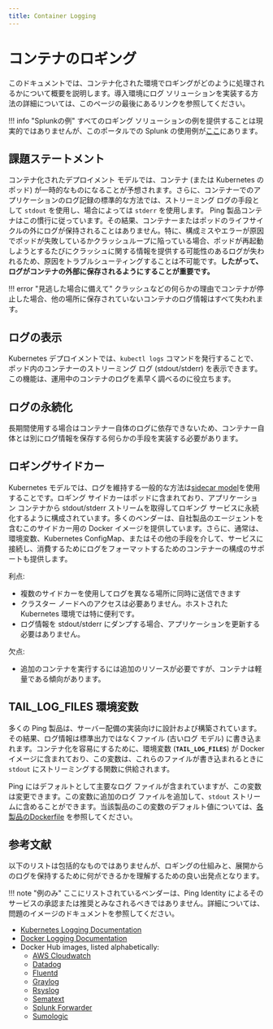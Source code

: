 ```yaml
---
title: Container Logging
---
```


<!--
# Container Logging

This document provides an outline of how logging is handled in containerized environments.  Please refer to the provided links at the end of this page for details on implementing a logging solution for your deployments.

!!! info "Splunk Example"
    While providing examples for all logging solutions is impractical, there is an example for using Splunk on this portal [here](../how-to/splunkLogging.md).

-->

# コンテナのロギング

このドキュメントでは、コンテナ化された環境でロギングがどのように処理されるかについて概要を説明します。導入環境にログ ソリューションを実装する方法の詳細については、このページの最後にあるリンクを参照してください。

!!! info "Splunkの例"
    すべてのロギング ソリューションの例を提供することは現実的ではありませんが、このポータルでの Splunk の使用例が[ここ](../how-to/splunkLogging.md)にあります。

## 課題ステートメント

コンテナ化されたデプロイメント モデルでは、コンテナ (または Kubernetes のポッド) が一時的なものになることが予想されます。さらに、コンテナーでのアプリケーションのログ記録の標準的な方法では、ストリーミング ログの手段として `stdout` を使用し、場合によっては `stderr` を使用します。 Ping 製品コンテナはこの慣行に従っています。その結果、コンテナーまたはポッドのライフサイクルの外にログが保持されることはありません。特に、構成ミスやエラーが原因でポッドが失敗しているかクラッシュループに陥っている場合、ポッドが再起動しようとするたびにクラッシュに関する情報を提供する可能性のあるログが失われるため、原因をトラブルシューティングすることは不可能です。**したがって、ログがコンテナの外部に保存されるようにすることが重要です。**

!!! error "見逃した場合に備えて"
    クラッシュなどの何らかの理由でコンテナが停止した場合、他の場所に保存されていないコンテナのログ情報はすべて失われます。

<!--
## Viewing logs

In a Kubernetes deployment, you can view the streaming logs (stdout/stderr) of a container in a pod by issuing the `kubectl logs` command.  This function is useful for quickly examining logs from operational containers.
-->

## ログの表示

Kubernetes デプロイメントでは、`kubectl logs` コマンドを発行することで、ポッド内のコンテナーのストリーミング ログ (stdout/stderr) を表示できます。この機能は、運用中のコンテナのログを素早く調べるのに役立ちます。

<!--
## Persisting logs

Because you cannot rely on the logs from the container itself for long-term use, you must implement some means of storing the logging information apart from the container itself.
-->

## ログの永続化

長期間使用する場合はコンテナー自体のログに依存できないため、コンテナー自体とは別にログ情報を保存する何らかの手段を実装する必要があります。

<!--
## Logging sidecar

In the Kubernetes model, a common method of maintaining logs is to use the [sidecar model](../deployment/deployK8sUtilitySidecar.md). A logging sidecar is included in the pod and configured to grab the stdout/stderr streams from the application container and persist them to the logging service. Many vendors provide a Docker image for this sidecar that contains the agent for their product. In addition, they usually provide support for configuring the container to connect to their service and format the logs for consumption, such as through environment variables, Kubernetes ConfigMaps, or other means.

Advantages:

- Logs can be sent to different locations at the same time using multiple sidecars
- Access to the cluster node is not required - particularly useful for hosted Kubernetes environments
- No update to the application is required, assuming it dumps logging information to stdout/stderr

Disadvantage:

- Additional resources are required for running the extra container(s), though they tend to be lightweight
-->

## ロギングサイドカー

Kubernetes モデルでは、ログを維持する一般的な方法は[sidecar model](../deployment/deployK8sUtilitySidecar.md)を使用することです。ロギング サイドカーはポッドに含まれており、アプリケーション コンテナから stdout/stderr ストリームを取得してロギング サービスに永続化するように構成されています。多くのベンダーは、自社製品のエージェントを含むこのサイドカー用の Docker イメージを提供しています。さらに、通常は、環境変数、Kubernetes ConfigMap、またはその他の手段を介して、サービスに接続し、消費するためにログをフォーマットするためのコンテナーの構成のサポートも提供します。

利点:

- 複数のサイドカーを使用してログを異なる場所に同時に送信できます
- クラスター ノードへのアクセスは必要ありません。ホストされた Kubernetes 環境では特に便利です。
- ログ情報を stdout/stderr にダンプする場合、アプリケーションを更新する必要はありません。

欠点:

- 追加のコンテナを実行するには追加のリソースが必要ですが、コンテナは軽量である傾向があります。 

<!--
## The TAIL_LOG_FILES environment variable

Many Ping products were designed and built for a server-deployed implementation.  As a result, they write log information to files (the old model for logging), rather than to `stdout`.  To ease containerization, an environment variable (**`TAIL_LOG_FILES`**) is included in the Docker images and this variable is fed to a function that streams these files to `stdout` as they are written.

While Ping includes key log files as defaults, this variable can be modified.  You can add additional log files to this variable to include them in the `stdout` stream.  See [each product Dockerfile](https://github.com/pingidentity/pingidentity-docker-builds) for the default value of this variable for the product in question.
-->

## TAIL_LOG_FILES 環境変数

多くの Ping 製品は、サーバー配備の実装向けに設計および構築されています。その結果、ログ情報は標準出力ではなくファイル (古いログ モデル) に書き込まれます。コンテナ化を容易にするために、環境変数 (**`TAIL_LOG_FILES`**) が Docker イメージに含まれており、この変数は、これらのファイルが書き込まれるときに `stdout` にストリーミングする関数に供給されます。

Ping にはデフォルトとして主要なログ ファイルが含まれていますが、この変数は変更できます。この変数に追加のログ ファイルを追加して、`stdout` ストリームに含めることができます。当該製品のこの変数のデフォルト値については、[各製品のDockerfile](https://github.com/pingidentity/pingidentity-docker-builds) を参照してください。

<!--
## References

The list below is not intended to be comprehensive but should provide a good starting point for understanding how logging works and what you can do to retain logs from your deployments.  

!!! note "Examples only"
    Any vendor listed here should not be considered an endorsement or recommendation by Ping Identity for that service. Refer to the documentation for the image in question for further assistance.

- [Kubernetes Logging Documentation](https://kubernetes.io/docs/concepts/cluster-administration/logging/)
- [Docker Logging Documentation](https://docs.docker.com/config/containers/logging/)
- Docker Hub images, listed alphabetically:
    - [AWS Cloudwatch](https://hub.docker.com/r/amazon/cloudwatch-agent)
    - [Datadog](https://hub.docker.com/r/datadog/agent)
    - [Fluentd](https://hub.docker.com/_/fluentd)
    - [Graylog](https://hub.docker.com/u/graylog)
    - [Rsyslog](https://hub.docker.com/u/rsyslog)
    - [Sematext](https://hub.docker.com/u/sematext)
    - [Splunk Forwarder](https://hub.docker.com/r/splunk/universalforwarder/)
    - [Sumologic](https://hub.docker.com/r/sumologic/collector)
-->

## 参考文献

以下のリストは包括的なものではありませんが、ロギングの仕組みと、展開からのログを保持するために何ができるかを理解するための良い出発点となります。

!!! note "例のみ"
    ここにリストされているベンダーは、Ping Identity によるそのサービスの承認または推奨とみなされるべきではありません。詳細については、問題のイメージのドキュメントを参照してください。

- [Kubernetes Logging Documentation](https://kubernetes.io/docs/concepts/cluster-administration/logging/)
- [Docker Logging Documentation](https://docs.docker.com/config/containers/logging/)
- Docker Hub images, listed alphabetically:
    - [AWS Cloudwatch](https://hub.docker.com/r/amazon/cloudwatch-agent)
    - [Datadog](https://hub.docker.com/r/datadog/agent)
    - [Fluentd](https://hub.docker.com/_/fluentd)
    - [Graylog](https://hub.docker.com/u/graylog)
    - [Rsyslog](https://hub.docker.com/u/rsyslog)
    - [Sematext](https://hub.docker.com/u/sematext)
    - [Splunk Forwarder](https://hub.docker.com/r/splunk/universalforwarder/)
    - [Sumologic](https://hub.docker.com/r/sumologic/collector)
